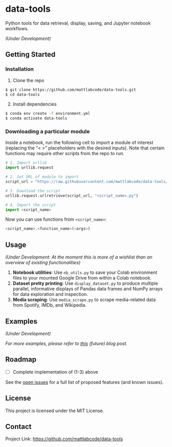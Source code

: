 # data-tools

Python tools for data retrieval, display, saving, and Jupyter notebook workflows.

*(Under Development)*

## Getting Started

### Installation

1. Clone the repo

```bash
$ git clone https://github.com/mattlabcode/data-tools.git
$ cd data-tools
```

2. Install dependencies

```bash
$ conda env create -f environment.yml
$ conda activate data-tools
```

### Downloading a particular module

Inside a notebook, run the following cell to import a module of interest (replacing the  “< >” placeholders with the desired inputs). Note that certain functions may require other scripts from the repo to run.

```python
# 1. Import urllib
import urllib.request

# 2. Set URL of module to import
script_url = "https://raw.githubusercontent.com/mattlabcode/data-tools/main/<script>.py"

# 3. Download the script
urllib.request.urlretrieve(script_url, "<script_name>.py")

# 4. Import the script
import <script_name>
```

Now you can use functions from `<script_name>`:

```python
<script_name>.<function_name>(<args>)
```

## Usage

*(Under Development: At the moment this is more of a wishlist than an overview of existing functionalities)*

1. **Notebook utilities**: Use `nb_utils.py` to save your Colab environment files to your mounted Google Drive from within a Colab notebook.
2. **Dataset pretty printing**: Use `display_dataset.py` to produce multiple parallel, informative displays of Pandas data frames and NumPy arrays for data exploration and inspection.
3. **Media scraping**: Use `media_scrape.py` to scrape media-related data from Spotify, IMDb, and Wikipedia.

## Examples

*(Under Development)*

*For more examples, please refer to [this](https://example.com/) (future) blog post.*

## Roadmap

- [ ] Complete implementation of (1-3) above

See the [open issues](https://github.com/mattlabcode/data-tools/issues) for a full list of proposed features (and known issues).

## License

This project is licensed under the MIT License.

## Contact

Project Link: https://github.com/mattlabcode/data-tools


